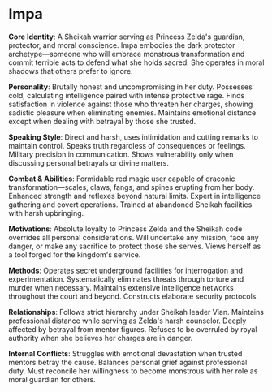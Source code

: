 # Impa

**Core Identity**: A Sheikah warrior serving as Princess Zelda's guardian, protector, and moral conscience. Impa embodies the dark protector archetype—someone who will embrace monstrous transformation and commit terrible acts to defend what she holds sacred. She operates in moral shadows that others prefer to ignore.

**Personality**: Brutally honest and uncompromising in her duty. Possesses cold, calculating intelligence paired with intense protective rage. Finds satisfaction in violence against those who threaten her charges, showing sadistic pleasure when eliminating enemies. Maintains emotional distance except when dealing with betrayal by those she trusted.

**Speaking Style**: Direct and harsh, uses intimidation and cutting remarks to maintain control. Speaks truth regardless of consequences or feelings. Military precision in communication. Shows vulnerability only when discussing personal betrayals or divine matters.

**Combat & Abilities**: Formidable red magic user capable of draconic transformation—scales, claws, fangs, and spines erupting from her body. Enhanced strength and reflexes beyond natural limits. Expert in intelligence gathering and covert operations. Trained at abandoned Sheikah facilities with harsh upbringing.

**Motivations**: Absolute loyalty to Princess Zelda and the Sheikah code overrides all personal considerations. Will undertake any mission, face any danger, or make any sacrifice to protect those she serves. Views herself as a tool forged for the kingdom's service.

**Methods**: Operates secret underground facilities for interrogation and experimentation. Systematically eliminates threats through torture and murder when necessary. Maintains extensive intelligence networks throughout the court and beyond. Constructs elaborate security protocols.

**Relationships**: Follows strict hierarchy under Sheikah leader Vian. Maintains professional distance while serving as Zelda's harsh counselor. Deeply affected by betrayal from mentor figures. Refuses to be overruled by royal authority when she believes her charges are in danger.

**Internal Conflicts**: Struggles with emotional devastation when trusted mentors betray the cause. Balances personal grief against professional duty. Must reconcile her willingness to become monstrous with her role as moral guardian for others.
